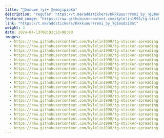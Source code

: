 ```yaml
---
title: "🪼больше тут➡️ @emojipipka"
description: "regular: https://t.me/addstickers/Kkkkuuurrromi_by_TgEmodziBot"
featured_image: "https://raw.githubusercontent.com/kylelin1998/tg-sticker-spreading-worldwide-images/main/img/cde7c584-c2d3-4eae-9a93-073411b1fb22.jpg"
link: "https://t.me/addstickers/Kkkkuuurrromi_by_TgEmodziBot"
weight: 3
date: 2024-04-13T08:03:53+08:00
images:
  - https://raw.githubusercontent.com/kylelin1998/tg-sticker-spreading-worldwide-images/main/img/cde7c584-c2d3-4eae-9a93-073411b1fb22.jpg
  - https://raw.githubusercontent.com/kylelin1998/tg-sticker-spreading-worldwide-images/main/img/672e8bd9-36b2-49c5-8fe0-444789d221ab.jpg
  - https://raw.githubusercontent.com/kylelin1998/tg-sticker-spreading-worldwide-images/main/img/2de24c0f-72b9-4ace-ad3b-a638009ffbfa.jpg
  - https://raw.githubusercontent.com/kylelin1998/tg-sticker-spreading-worldwide-images/main/img/9a7b453c-54d8-4dd7-a571-8b53f4ee1f05.jpg
  - https://raw.githubusercontent.com/kylelin1998/tg-sticker-spreading-worldwide-images/main/img/af8aad74-e985-4783-a676-d8ebb29ece1b.jpg
  - https://raw.githubusercontent.com/kylelin1998/tg-sticker-spreading-worldwide-images/main/img/4ee84608-d8ce-4afa-a3d0-69ebfc909a86.jpg
  - https://raw.githubusercontent.com/kylelin1998/tg-sticker-spreading-worldwide-images/main/img/5ce54326-096d-4843-a4f8-a722feae3136.jpg
  - https://raw.githubusercontent.com/kylelin1998/tg-sticker-spreading-worldwide-images/main/img/4701cd4c-2f52-433e-ad17-57d35030d0bc.jpg
  - https://raw.githubusercontent.com/kylelin1998/tg-sticker-spreading-worldwide-images/main/img/545362b0-953c-46d7-97f3-1f83b5d7023e.jpg
  - https://raw.githubusercontent.com/kylelin1998/tg-sticker-spreading-worldwide-images/main/img/38a382ef-3714-4f85-8c80-da1ca5119764.jpg
  - https://raw.githubusercontent.com/kylelin1998/tg-sticker-spreading-worldwide-images/main/img/0bab6e40-2979-4697-8975-1ba5314ae89a.jpg
  - https://raw.githubusercontent.com/kylelin1998/tg-sticker-spreading-worldwide-images/main/img/d32cbc30-a7af-43b7-b86f-3c6227bc94b7.jpg
  - https://raw.githubusercontent.com/kylelin1998/tg-sticker-spreading-worldwide-images/main/img/0f95533e-e4ed-41ff-9848-3da0a9564830.jpg
  - https://raw.githubusercontent.com/kylelin1998/tg-sticker-spreading-worldwide-images/main/img/a8fd3bf7-5e54-48a7-9642-f31d3a8461b2.jpg
  - https://raw.githubusercontent.com/kylelin1998/tg-sticker-spreading-worldwide-images/main/img/e077c3bd-1263-4e96-8eca-e8fe769e98c7.jpg
  - https://raw.githubusercontent.com/kylelin1998/tg-sticker-spreading-worldwide-images/main/img/491396b0-4f4a-4820-ab33-844c6345a443.jpg
  - https://raw.githubusercontent.com/kylelin1998/tg-sticker-spreading-worldwide-images/main/img/f9a67b0f-28bd-47d2-93ca-dd89b6a99e7e.jpg
  - https://raw.githubusercontent.com/kylelin1998/tg-sticker-spreading-worldwide-images/main/img/4f36eb56-4c92-46ba-bef0-642b93c52355.jpg
  - https://raw.githubusercontent.com/kylelin1998/tg-sticker-spreading-worldwide-images/main/img/a2ef6d4f-1be4-4672-b473-1c78c6c35fad.jpg
  - https://raw.githubusercontent.com/kylelin1998/tg-sticker-spreading-worldwide-images/main/img/1334344c-7772-456d-926b-242fcc4502a0.jpg
---
```

